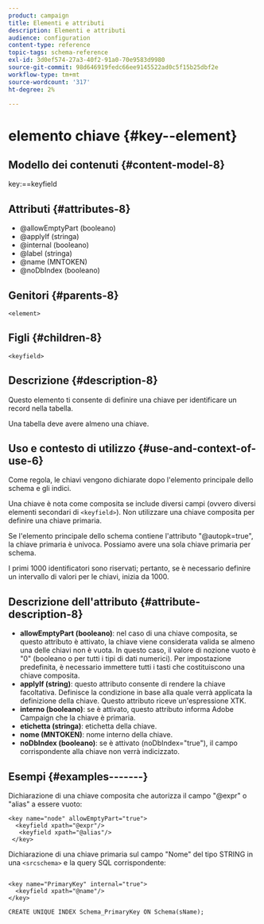 ```yaml
---
product: campaign
title: Elementi e attributi
description: Elementi e attributi
audience: configuration
content-type: reference
topic-tags: schema-reference
exl-id: 3d0ef574-27a3-40f2-91a0-70e9583d9980
source-git-commit: 98d646919fedc66ee9145522ad0c5f15b25dbf2e
workflow-type: tm+mt
source-wordcount: '317'
ht-degree: 2%

---
```


# elemento chiave {#key--element}

## Modello dei contenuti {#content-model-8}

key:==keyfield

## Attributi {#attributes-8}

* @allowEmptyPart (booleano)
* @applyIf (stringa)
* @internal (booleano)
* @label (stringa)
* @name (MNTOKEN)
* @noDbIndex (booleano)

## Genitori {#parents-8}

`<element>`

## Figli {#children-8}

`<keyfield>`

## Descrizione {#description-8}

Questo elemento ti consente di definire una chiave per identificare un record nella tabella.

Una tabella deve avere almeno una chiave.

## Uso e contesto di utilizzo {#use-and-context-of-use-6}

Come regola, le chiavi vengono dichiarate dopo l&#39;elemento principale dello schema e gli indici.

Una chiave è nota come composita se include diversi campi (ovvero diversi elementi secondari di `<keyfield>`). Non utilizzare una chiave composita per definire una chiave primaria.

Se l&#39;elemento principale dello schema contiene l&#39;attributo &quot;@autopk=true&quot;, la chiave primaria è univoca. Possiamo avere una sola chiave primaria per schema.

I primi 1000 identificatori sono riservati; pertanto, se è necessario definire un intervallo di valori per le chiavi, inizia da 1000.

## Descrizione dell&#39;attributo {#attribute-description-8}

* **allowEmptyPart (booleano)**: nel caso di una chiave composita, se questo attributo è attivato, la chiave viene considerata valida se almeno una delle chiavi non è vuota. In questo caso, il valore di nozione vuoto è &quot;0&quot; (booleano o per tutti i tipi di dati numerici). Per impostazione predefinita, è necessario immettere tutti i tasti che costituiscono una chiave composita.
* **applyIf (string)**: questo attributo consente di rendere la chiave facoltativa. Definisce la condizione in base alla quale verrà applicata la definizione della chiave. Questo attributo riceve un&#39;espressione XTK.
* **interno (booleano)**: se è attivato, questo attributo informa Adobe Campaign che la chiave è primaria.
* **etichetta (stringa)**: etichetta della chiave.
* **nome (MNTOKEN)**: nome interno della chiave.
* **noDbIndex (booleano)**: se è attivato (noDbIndex=&quot;true&quot;), il campo corrispondente alla chiave non verrà indicizzato.

## Esempi {#examples-------}

Dichiarazione di una chiave composita che autorizza il campo &quot;@expr&quot; o &quot;alias&quot; a essere vuoto:

```
<key name="node" allowEmptyPart="true">
  <keyfield xpath="@expr"/>
   <keyfield xpath="@alias"/>
 </key>
```

Dichiarazione di una chiave primaria sul campo &quot;Nome&quot; del tipo STRING in una `<srcschema>` e la query SQL corrispondente:

```
 
<key name="PrimaryKey" internal="true">  
  <keyfield xpath="@name"/>
</key>

CREATE UNIQUE INDEX Schema_PrimaryKey ON Schema(sName);
```
